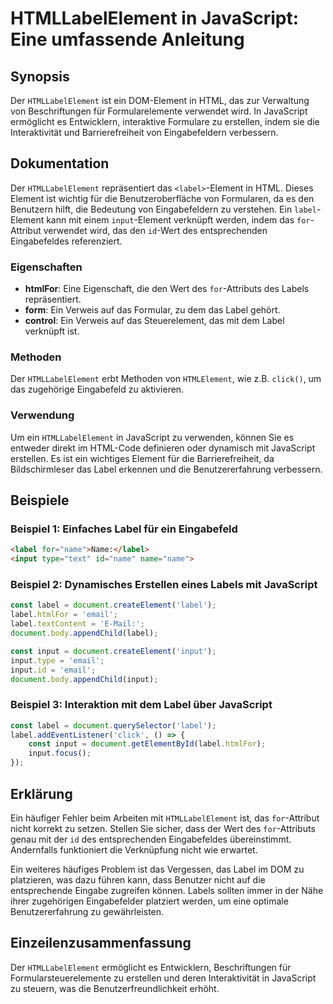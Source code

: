 <!--
Meta Description: # HTMLLabelElement in JavaScript: Eine umfassende Anleitung ## Synopsis Der `HTMLLabelElement` ist ein DOM-Element in HTML, das zur Verwaltung von Bes...
Meta Keywords: label, das, javascript, ein, die
-->

# HTMLLabelElement in JavaScript: Eine umfassende Anleitung

## Synopsis
Der `HTMLLabelElement` ist ein DOM-Element in HTML, das zur Verwaltung von Beschriftungen für Formularelemente verwendet wird. In JavaScript ermöglicht es Entwicklern, interaktive Formulare zu erstellen, indem sie die Interaktivität und Barrierefreiheit von Eingabefeldern verbessern.

## Dokumentation
Der `HTMLLabelElement` repräsentiert das `<label>`-Element in HTML. Dieses Element ist wichtig für die Benutzeroberfläche von Formularen, da es den Benutzern hilft, die Bedeutung von Eingabefeldern zu verstehen. Ein `label`-Element kann mit einem `input`-Element verknüpft werden, indem das `for`-Attribut verwendet wird, das den `id`-Wert des entsprechenden Eingabefeldes referenziert.

### Eigenschaften
- **htmlFor**: Eine Eigenschaft, die den Wert des `for`-Attributs des Labels repräsentiert.
- **form**: Ein Verweis auf das Formular, zu dem das Label gehört.
- **control**: Ein Verweis auf das Steuerelement, das mit dem Label verknüpft ist.

### Methoden
Der `HTMLLabelElement` erbt Methoden von `HTMLElement`, wie z.B. `click()`, um das zugehörige Eingabefeld zu aktivieren.

### Verwendung
Um ein `HTMLLabelElement` in JavaScript zu verwenden, können Sie es entweder direkt im HTML-Code definieren oder dynamisch mit JavaScript erstellen. Es ist ein wichtiges Element für die Barrierefreiheit, da Bildschirmleser das Label erkennen und die Benutzererfahrung verbessern.

## Beispiele

### Beispiel 1: Einfaches Label für ein Eingabefeld
```html
<label for="name">Name:</label>
<input type="text" id="name" name="name">
```

### Beispiel 2: Dynamisches Erstellen eines Labels mit JavaScript
```javascript
const label = document.createElement('label');
label.htmlFor = 'email';
label.textContent = 'E-Mail:';
document.body.appendChild(label);

const input = document.createElement('input');
input.type = 'email';
input.id = 'email';
document.body.appendChild(input);
```

### Beispiel 3: Interaktion mit dem Label über JavaScript
```javascript
const label = document.querySelector('label');
label.addEventListener('click', () => {
    const input = document.getElementById(label.htmlFor);
    input.focus();
});
```

## Erklärung
Ein häufiger Fehler beim Arbeiten mit `HTMLLabelElement` ist, das `for`-Attribut nicht korrekt zu setzen. Stellen Sie sicher, dass der Wert des `for`-Attributs genau mit der `id` des entsprechenden Eingabefeldes übereinstimmt. Andernfalls funktioniert die Verknüpfung nicht wie erwartet.

Ein weiteres häufiges Problem ist das Vergessen, das Label im DOM zu platzieren, was dazu führen kann, dass Benutzer nicht auf die entsprechende Eingabe zugreifen können. Labels sollten immer in der Nähe ihrer zugehörigen Eingabefelder platziert werden, um eine optimale Benutzererfahrung zu gewährleisten.

## Einzeilenzusammenfassung
Der `HTMLLabelElement` ermöglicht es Entwicklern, Beschriftungen für Formularsteuerelemente zu erstellen und deren Interaktivität in JavaScript zu steuern, was die Benutzerfreundlichkeit erhöht.